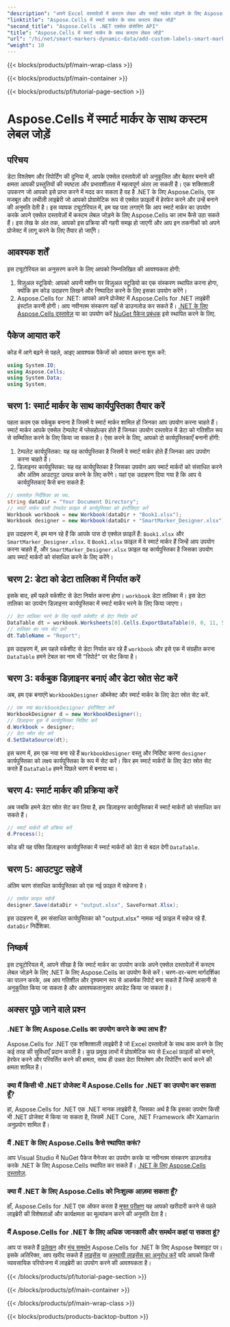 ```yaml
---
"description": "अपने Excel दस्तावेज़ों में कस्टम लेबल और स्मार्ट मार्कर जोड़ने के लिए Aspose.Cells for .NET की शक्ति अनलॉक करें। इस चरण-दर-चरण ट्यूटोरियल का पालन करें और गतिशील, दृश्यमान आकर्षक रिपोर्ट बनाएं।"
"linktitle": "Aspose.Cells में स्मार्ट मार्कर के साथ कस्टम लेबल जोड़ें"
"second_title": "Aspose.Cells .NET एक्सेल प्रोसेसिंग API"
"title": "Aspose.Cells में स्मार्ट मार्कर के साथ कस्टम लेबल जोड़ें"
"url": "/hi/net/smart-markers-dynamic-data/add-custom-labels-smart-markers/"
"weight": 10
---
```


{{< blocks/products/pf/main-wrap-class >}}

{{< blocks/products/pf/main-container >}}

{{< blocks/products/pf/tutorial-page-section >}}

# Aspose.Cells में स्मार्ट मार्कर के साथ कस्टम लेबल जोड़ें

## परिचय
डेटा विश्लेषण और रिपोर्टिंग की दुनिया में, आपके एक्सेल दस्तावेज़ों को अनुकूलित और बेहतर बनाने की क्षमता आपकी प्रस्तुतियों की स्पष्टता और प्रभावशीलता में महत्वपूर्ण अंतर ला सकती है। एक शक्तिशाली उपकरण जो आपको इसे प्राप्त करने में मदद कर सकता है वह है .NET के लिए Aspose.Cells, एक मजबूत और लचीली लाइब्रेरी जो आपको प्रोग्रामेटिक रूप से एक्सेल फ़ाइलों में हेरफेर करने और उन्हें बनाने की अनुमति देती है।
इस व्यापक ट्यूटोरियल में, हम यह पता लगाएंगे कि आप स्मार्ट मार्कर का उपयोग करके अपने एक्सेल दस्तावेज़ों में कस्टम लेबल जोड़ने के लिए Aspose.Cells का लाभ कैसे उठा सकते हैं। इस लेख के अंत तक, आपको इस प्रक्रिया की गहरी समझ हो जाएगी और आप इन तकनीकों को अपने प्रोजेक्ट में लागू करने के लिए तैयार हो जाएँगे।
## आवश्यक शर्तें
इस ट्यूटोरियल का अनुसरण करने के लिए आपको निम्नलिखित की आवश्यकता होगी:
1. विज़ुअल स्टूडियो: आपको अपनी मशीन पर विज़ुअल स्टूडियो का एक संस्करण स्थापित करना होगा, क्योंकि हम कोड उदाहरण लिखने और निष्पादित करने के लिए इसका उपयोग करेंगे।
2. Aspose.Cells for .NET: आपको अपने प्रोजेक्ट में Aspose.Cells for .NET लाइब्रेरी इंस्टॉल करनी होगी। आप नवीनतम संस्करण यहाँ से डाउनलोड कर सकते हैं। [.NET के लिए Aspose.Cells दस्तावेज़](https://reference.aspose.com/cells/net/) या का उपयोग करें [NuGet पैकेज प्रबंधक](https://www.nuget.org/packages/Aspose.Cells/) इसे स्थापित करने के लिए.
## पैकेज आयात करें
कोड में आगे बढ़ने से पहले, आइए आवश्यक पैकेजों को आयात करना शुरू करें:
```csharp
using System.IO;
using Aspose.Cells;
using System.Data;
using System;
```
## चरण 1: स्मार्ट मार्कर के साथ कार्यपुस्तिका तैयार करें
पहला कदम एक वर्कबुक बनाना है जिसमें वे स्मार्ट मार्कर शामिल हों जिनका आप उपयोग करना चाहते हैं। स्मार्ट मार्कर आपके एक्सेल टेम्पलेट में प्लेसहोल्डर होते हैं जिनका उपयोग दस्तावेज़ में डेटा को गतिशील रूप से सम्मिलित करने के लिए किया जा सकता है।
ऐसा करने के लिए, आपको दो कार्यपुस्तिकाएँ बनानी होंगी:
1. टेम्पलेट कार्यपुस्तिका: यह वह कार्यपुस्तिका है जिसमें वे स्मार्ट मार्कर होते हैं जिनका आप उपयोग करना चाहते हैं।
2. डिज़ाइनर कार्यपुस्तिका: यह वह कार्यपुस्तिका है जिसका उपयोग आप स्मार्ट मार्करों को संसाधित करने और अंतिम आउटपुट उत्पन्न करने के लिए करेंगे।
यहां एक उदाहरण दिया गया है कि आप ये कार्यपुस्तिकाएं कैसे बना सकते हैं:
```csharp
// दस्तावेज़ निर्देशिका का पथ.
string dataDir = "Your Document Directory";
// स्मार्ट मार्कर वाली टेम्पलेट फ़ाइल से कार्यपुस्तिका को इंस्टैंसिएट करें
Workbook workbook = new Workbook(dataDir + "Book1.xlsx");
Workbook designer = new Workbook(dataDir + "SmartMarker_Designer.xlsx");
```
इस उदाहरण में, हम मान रहे हैं कि आपके पास दो एक्सेल फ़ाइलें हैं: `Book1.xlsx` और `SmartMarker_Designer.xlsx`. द `Book1.xlsx` फ़ाइल में वे स्मार्ट मार्कर हैं जिन्हें आप उपयोग करना चाहते हैं, और `SmartMarker_Designer.xlsx` फ़ाइल वह कार्यपुस्तिका है जिसका उपयोग आप स्मार्ट मार्करों को संसाधित करने के लिए करेंगे।
## चरण 2: डेटा को डेटा तालिका में निर्यात करें
इसके बाद, हमें पहले वर्कशीट से डेटा निर्यात करना होगा। `workbook` डेटा तालिका में। इस डेटा तालिका का उपयोग डिज़ाइनर कार्यपुस्तिका में स्मार्ट मार्कर भरने के लिए किया जाएगा।
```csharp
// डेटा तालिका भरने के लिए पहली वर्कशीट से डेटा निर्यात करें
DataTable dt = workbook.Worksheets[0].Cells.ExportDataTable(0, 0, 11, 5, true);
// तालिका का नाम सेट करें
dt.TableName = "Report";
```
इस उदाहरण में, हम पहले वर्कशीट से डेटा निर्यात कर रहे हैं `workbook` और इसे एक में संग्रहीत करना `DataTable` हमने टेबल का नाम भी "रिपोर्ट" पर सेट किया है।
## चरण 3: वर्कबुक डिज़ाइनर बनाएं और डेटा स्रोत सेट करें
अब, हम एक बनाएंगे `WorkbookDesigner` ऑब्जेक्ट और स्मार्ट मार्कर के लिए डेटा स्रोत सेट करें.
```csharp
// एक नया WorkbookDesigner इंस्टैंसिएट करें
WorkbookDesigner d = new WorkbookDesigner();
// डिज़ाइनर बुक में कार्यपुस्तिका निर्दिष्ट करें
d.Workbook = designer;
// डेटा स्रोत सेट करें
d.SetDataSource(dt);
```
इस चरण में, हम एक नया बना रहे हैं `WorkbookDesigner` वस्तु और निर्दिष्ट करना `designer` कार्यपुस्तिका को लक्ष्य कार्यपुस्तिका के रूप में सेट करें। फिर हम स्मार्ट मार्करों के लिए डेटा स्रोत सेट करते हैं `DataTable` हमने पिछले चरण में बनाया था।
## चरण 4: स्मार्ट मार्कर की प्रक्रिया करें
अब जबकि हमने डेटा स्रोत सेट कर लिया है, हम डिज़ाइनर कार्यपुस्तिका में स्मार्ट मार्करों को संसाधित कर सकते हैं।
```csharp
// स्मार्ट मार्करों की प्रक्रिया करें
d.Process();
```
कोड की यह पंक्ति डिज़ाइनर कार्यपुस्तिका में स्मार्ट मार्करों को डेटा से बदल देगी `DataTable`.
## चरण 5: आउटपुट सहेजें
अंतिम चरण संसाधित कार्यपुस्तिका को एक नई फ़ाइल में सहेजना है।
```csharp
// एक्सेल फ़ाइल सहेजें
designer.Save(dataDir + "output.xlsx", SaveFormat.Xlsx);
```
इस उदाहरण में, हम संसाधित कार्यपुस्तिका को "output.xlsx" नामक नई फ़ाइल में सहेज रहे हैं. `dataDir` निर्देशिका.
## निष्कर्ष
इस ट्यूटोरियल में, आपने सीखा है कि स्मार्ट मार्कर का उपयोग करके अपने एक्सेल दस्तावेज़ों में कस्टम लेबल जोड़ने के लिए .NET के लिए Aspose.Cells का उपयोग कैसे करें। चरण-दर-चरण मार्गदर्शिका का पालन करके, अब आप गतिशील और दृश्यमान रूप से आकर्षक रिपोर्ट बना सकते हैं जिन्हें आसानी से अनुकूलित किया जा सकता है और आवश्यकतानुसार अपडेट किया जा सकता है।
## अक्सर पूछे जाने वाले प्रश्न
### .NET के लिए Aspose.Cells का उपयोग करने के क्या लाभ हैं?
Aspose.Cells for .NET एक शक्तिशाली लाइब्रेरी है जो Excel दस्तावेज़ों के साथ काम करने के लिए कई तरह की सुविधाएँ प्रदान करती है। कुछ प्रमुख लाभों में प्रोग्रामेटिक रूप से Excel फ़ाइलों को बनाने, हेरफेर करने और परिवर्तित करने की क्षमता, साथ ही उन्नत डेटा विश्लेषण और रिपोर्टिंग कार्य करने की क्षमता शामिल है।
### क्या मैं किसी भी .NET प्रोजेक्ट में Aspose.Cells for .NET का उपयोग कर सकता हूँ?
हां, Aspose.Cells for .NET एक .NET मानक लाइब्रेरी है, जिसका अर्थ है कि इसका उपयोग किसी भी .NET प्रोजेक्ट में किया जा सकता है, जिसमें .NET Core, .NET Framework और Xamarin अनुप्रयोग शामिल हैं।
### मैं .NET के लिए Aspose.Cells कैसे स्थापित करूं?
आप Visual Studio में NuGet पैकेज मैनेजर का उपयोग करके या नवीनतम संस्करण डाउनलोड करके .NET के लिए Aspose.Cells स्थापित कर सकते हैं। [.NET के लिए Aspose.Cells दस्तावेज़](https://reference.aspose.com/cells/net/).
### क्या मैं .NET के लिए Aspose.Cells को निःशुल्क आज़मा सकता हूँ?
हाँ, Aspose.Cells for .NET एक ऑफर करता है [मुफ्त परीक्षण](https://releases.aspose.com/) यह आपको खरीदारी करने से पहले लाइब्रेरी की विशेषताओं और कार्यक्षमता का मूल्यांकन करने की अनुमति देता है।
### मैं Aspose.Cells for .NET के लिए अधिक जानकारी और समर्थन कहां पा सकता हूं?
आप पा सकते हैं [प्रलेखन](https://reference.aspose.com/cells/net/) और [मंच समर्थन](https://forum.aspose.com/c/cells/9) Aspose.Cells for .NET के लिए Aspose वेबसाइट पर। इसके अतिरिक्त, आप खरीद सकते हैं [लाइसेंस](https://purchase.aspose.com/buy) या [अस्थायी लाइसेंस का अनुरोध करें](https://purchase.aspose.com/temporary-license/) यदि आपको किसी व्यावसायिक परियोजना में लाइब्रेरी का उपयोग करने की आवश्यकता है।

{{< /blocks/products/pf/tutorial-page-section >}}

{{< /blocks/products/pf/main-container >}}

{{< /blocks/products/pf/main-wrap-class >}}

{{< blocks/products/products-backtop-button >}}